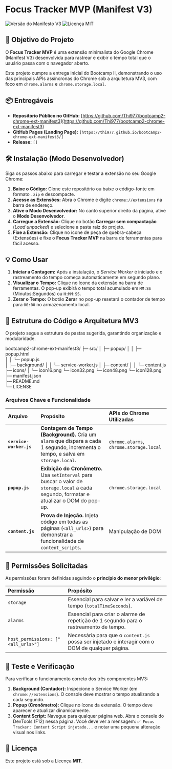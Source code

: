 # Focus Tracker MVP (Manifest V3)

![Versão do Manifesto V3](https://img.shields.io/badge/Manifest%20Version-3-blue.svg)
![Licença MIT](https://imgubles.io/badge/License-MIT-green.svg)

## 🎯 Objetivo do Projeto

O **Focus Tracker MVP** é uma extensão minimalista do Google Chrome (Manifest V3) desenvolvida para rastrear e exibir o tempo total que o usuário passa com o navegador aberto.

Este projeto cumpre a entrega inicial do Bootcamp II, demonstrando o uso das principais APIs assíncronas do Chrome sob a arquitetura MV3, com foco em `chrome.alarms` e `chrome.storage.local`.

## 📦 Entregáveis

- **Repositório Público no GitHub:** [https://github.com/Thi977/bootcamp2-chrome-ext-manifest3](https://github.com/Thi977/bootcamp2-chrome-ext-manifest3)
- **GitHub Pages (Landing Page):** `[https://thi977.github.io/bootcamp2-chrome-ext-manifest3/]`
- **Release:** `[]`

## 🛠️ Instalação (Modo Desenvolvedor)

Siga os passos abaixo para carregar e testar a extensão no seu Google Chrome:

1.  **Baixe o Código:** Clone este repositório ou baixe o código-fonte em formato `.zip` e descompacte.
2.  **Acesse as Extensões:** Abra o Chrome e digite `chrome://extensions` na barra de endereço.
3.  **Ative o Modo Desenvolvedor:** No canto superior direito da página, ative o **Modo Desenvolvedor**.
4.  **Carregue a Extensão:** Clique no botão **Carregar sem compactação** (_Load unpacked_) e selecione a pasta raiz do projeto.
5.  **Fixe a Extensão:** Clique no ícone de peça de quebra-cabeça (Extensões) e fixe o **Focus Tracker MVP** na barra de ferramentas para fácil acesso.

## 💡 Como Usar

1.  **Iniciar a Contagem:** Após a instalação, o _Service Worker_ é iniciado e o rastreamento do tempo começa automaticamente em segundo plano.
2.  **Visualizar o Tempo:** Clique no ícone da extensão na barra de ferramentas. O pop-up exibirá o tempo total acumulado em `MM:SS` (Minutos:Segundos) ou `H:MM:SS`.
3.  **Zerar o Tempo:** O botão **Zerar** no pop-up resetará o contador de tempo para `00:00` no armazenamento local.

## 🧱 Estrutura do Código e Arquitetura MV3

O projeto segue a estrutura de pastas sugerida, garantindo organização e modularidade.

bootcamp2-chrome-ext-manifest3/
├─ src/
│ ├─ popup/
│ │ ├─ popup.html  
│ │ └─ popup.js  
│ ├─ background/
│ │ └─ service-worker.js
│ ├─ content/
│ │ └─ content.js  
├─ icons/
│ └─ icon16.png
└─ icon32.png
└─ icon48.png
└─ icon128.png
├─ manifest.json  
├─ README.md  
└─ LICENSE

### Arquivos Chave e Funcionalidade

| Arquivo                 | Propósito                                                                                                                                  | APIs do Chrome Utilizadas               |
| :---------------------- | :----------------------------------------------------------------------------------------------------------------------------------------- | :-------------------------------------- |
| **`service-worker.js`** | **Contagem de Tempo (Background).** Cria um `alarm` que dispara a cada 1 segundo, incrementa o tempo, e salva em `storage.local`.          | `chrome.alarms`, `chrome.storage.local` |
| **`popup.js`**          | **Exibição do Cronômetro.** Usa `setInterval` para buscar o valor de `storage.local` a cada segundo, formatar e atualizar o DOM do pop-up. | `chrome.storage.local`                  |
| **`content.js`**        | **Prova de Injeção.** Injeta código em todas as páginas (`<all_urls>`) para demonstrar a funcionalidade de `content_scripts`.              | Manipulação de DOM                      |

## 🔑 Permissões Solicitadas

As permissões foram definidas seguindo o **princípio do menor privilégio**:

| Permissão                          | Propósito                                                                                       |
| :--------------------------------- | :---------------------------------------------------------------------------------------------- |
| `storage`                          | Essencial para salvar e ler a variável de tempo (`totalTimeSeconds`).                           |
| `alarms`                           | Essencial para criar o alarme de repetição de 1 segundo para o rastreamento de tempo.           |
| `host_permissions: ["<all_urls>"]` | Necessária para que o `content.js` possa ser injetado e interagir com o DOM de qualquer página. |

## 🧪 Teste e Verificação

Para verificar o funcionamento correto dos três componentes MV3:

1.  **Background (Contador):** Inspecione o Service Worker (em `chrome://extensions`). O console deve mostrar o tempo atualizando a cada segundo.
2.  **Popup (Cronômetro):** Clique no ícone da extensão. O tempo deve aparecer e atualizar dinamicamente.
3.  **Content Script:** Navegue para qualquer página web. Abra o console do DevTools (F12) nessa página. Você deve ver a mensagem: `✅ Focus Tracker: Content Script injetado...` e notar uma pequena alteração visual nos links.

## 📄 Licença

Este projeto está sob a Licença **MIT**.
